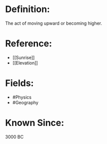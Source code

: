 

# Definition:
The act of moving upward or becoming higher.

# Reference:
- [[Sunrise]]
- [[Elevation]]

# Fields: 
- #Physics
- #Geography

# Known Since:
3000 BC

